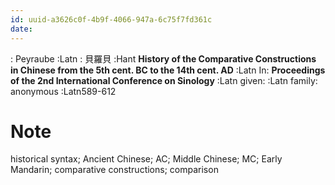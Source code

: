 ```yaml
---
id: uuid-a3626c0f-4b9f-4066-947a-6c75f7fd361c
date: 
---
```


: Peyraube :Latn
: 貝羅貝 :Hant
**History of the Comparative Constructions in Chinese from the 5th cent. BC to the 14th cent. AD** :Latn
In: 
**Proceedings of the 2nd International Conference on Sinology** :Latn
given:  :Latn
family: anonymous :Latn589-612
# Note
historical syntax; Ancient Chinese; AC; Middle Chinese; MC; Early Mandarin; comparative constructions; comparison